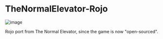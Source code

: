 ﻿# TheNormalElevator-Rojo

![image](https://github.com/user-attachments/assets/09675720-cf3f-4e33-834d-d7497c3a911a)

Rojo port from The Normal Elevator, since the game is now "open-sourced".
